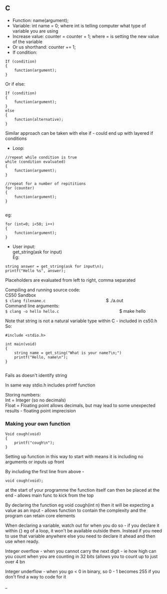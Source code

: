                             
## C                      
- Function: name(argument);                        
- Variable: int name = 0; where int is telling computer what type of variable you are using                             
- Increase value: counter = counter + 1; where = is setting the new value of the variable                            
- Or us shorthand: counter += 1;                            
- If condition:                             
                            
```                            
If (condition)                            
{                            
	function(argument);                            
}                            
```                            
Or if else:                          
                    
```                            
If (condition)                            
{                            
	function(argument);                            
}                            
else                            
{                            
	function(alternative);                            
}                            
```                          
Similar approach can be taken with else if - could end up with layered if conditions                          
- Loop:                       
                    
```                          
//repeat while condition is true                          
while (condition evaluated)                          
{                          
	function(argument);                          
}                          
```                          
```                          
//repeat for a number of repititions                          
for (counter)                          
{                          
	function(argument);                          
}                          
                          
```                          
eg:                          
                
```                          
for (int=0; i<50; i++)                          
{                          
	function(argument);                          
}                          
```                          
- User input:                          
get_string(ask for input)                          
Eg:                          
                
```                          
string answer = get_string(ask for input\n);                          
printf("Hello %s", answer);                          
```                          
Placeholders are evaluated from left to right, comma separated                          
                          
Compiling and running source code:                          
CS50 Sandbox                          
`$ clang filename.c                          
`$ ./a.out                          
Command line arguments:                          
`$ clang -o hello hello.c                          
`$ make hello                          
                          
Note that string is not a natural variable type within C - included in cs50.h                          
So:                          
                
```                          
#include <stdio.h>                          
                          
int main(void)                          
{                          
    string name = get_sting("What is your name?\n;")                          
    printf("Hello, name\n");                          
}                          
                          
```                          
Fails as doesn't identify string                          
                          
In same way stdio.h includes printf function                          
                          
Storing numbers:                          
Int = Integer (so no decimals)                          
Float = Floating point allows decimals, but may lead to some unexpected results - floating point imprecision                          
                          
### Making your own function                           
                
```                          
Void cough(void)                          
{                          
	printf("cough\n");                          
}                          
```                          
Setting up function in this way to start with means it is including no arguments or inputs up front                          
                          
By including the first line from above -                           
                          
```                          
void cough(void);                           
```                          
at the start of your programme the function itself can then be placed at the end - allows main func to kick from the top                          
                          
By declaring the function eg void cough(int n) then it will be expecting a value as an input - allows function to contain the complexity and the program can retain core elements                          
                          
When declaring a variable, watch out for when you do so - if you declare it within {} eg of a loop, it won't be available outside them. Instead if you need to use that variable anywhere else you need to declare it ahead and then use when ready.                          
                          
Integer overflow - when you cannot carry the next digit - ie how high can you count when you are counting in 32 bits (allows you to count up to just over 4 bn                          
                          
Integer underflow - when you go < 0 in binary, so 0 - 1 becomes 255 if you don't find a way to code for it                          
                          
_                    
                    
